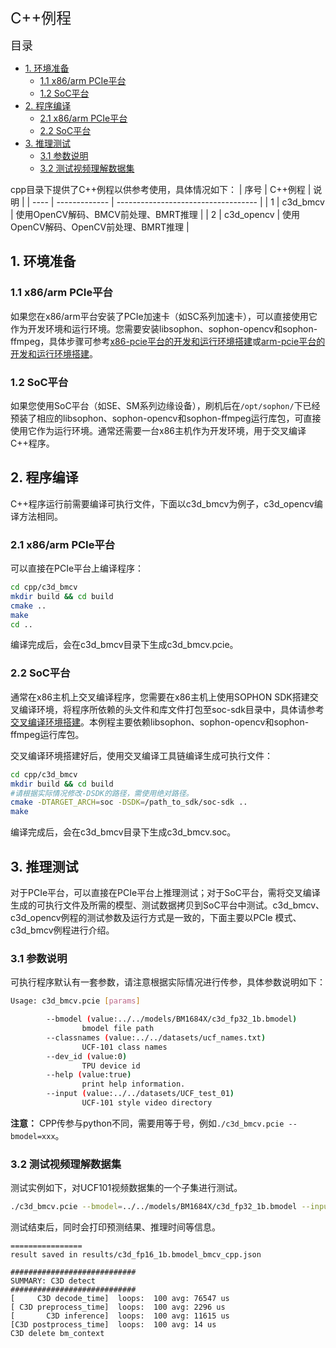 <font size=5>C++例程</font>

<font size=4> 目录</font>
- [1. 环境准备](#1-环境准备)
  - [1.1 x86/arm PCIe平台](#11-x86arm-pcie平台)
  - [1.2 SoC平台](#12-soc平台)
- [2. 程序编译](#2-程序编译)
  - [2.1 x86/arm PCIe平台](#21-x86arm-pcie平台)
  - [2.2 SoC平台](#22-soc平台)
- [3. 推理测试](#3-推理测试)
  - [3.1 参数说明](#31-参数说明)
  - [3.2 测试视频理解数据集](#32-测试视频理解数据集)

cpp目录下提供了C++例程以供参考使用，具体情况如下：
| 序号  | C++例程      | 说明                                 |
| ---- | ------------- | -----------------------------------  |
| 1    | c3d_bmcv   | 使用OpenCV解码、BMCV前处理、BMRT推理   |
| 2    | c3d_opencv   | 使用OpenCV解码、OpenCV前处理、BMRT推理   |

## 1. 环境准备
### 1.1 x86/arm PCIe平台
如果您在x86/arm平台安装了PCIe加速卡（如SC系列加速卡），可以直接使用它作为开发环境和运行环境。您需要安装libsophon、sophon-opencv和sophon-ffmpeg，具体步骤可参考[x86-pcie平台的开发和运行环境搭建](../../../docs/Environment_Install_Guide.md#3-x86-pcie平台的开发和运行环境搭建)或[arm-pcie平台的开发和运行环境搭建](../../../docs/Environment_Install_Guide.md#5-arm-pcie平台的开发和运行环境搭建)。

### 1.2 SoC平台
如果您使用SoC平台（如SE、SM系列边缘设备），刷机后在`/opt/sophon/`下已经预装了相应的libsophon、sophon-opencv和sophon-ffmpeg运行库包，可直接使用它作为运行环境。通常还需要一台x86主机作为开发环境，用于交叉编译C++程序。


## 2. 程序编译
C++程序运行前需要编译可执行文件，下面以c3d_bmcv为例子，c3d_opencv编译方法相同。
### 2.1 x86/arm PCIe平台
可以直接在PCIe平台上编译程序：

```bash
cd cpp/c3d_bmcv
mkdir build && cd build
cmake .. 
make
cd ..
```
编译完成后，会在c3d_bmcv目录下生成c3d_bmcv.pcie。

### 2.2 SoC平台
通常在x86主机上交叉编译程序，您需要在x86主机上使用SOPHON SDK搭建交叉编译环境，将程序所依赖的头文件和库文件打包至soc-sdk目录中，具体请参考[交叉编译环境搭建](../../../docs/Environment_Install_Guide.md#41-交叉编译环境搭建)。本例程主要依赖libsophon、sophon-opencv和sophon-ffmpeg运行库包。

交叉编译环境搭建好后，使用交叉编译工具链编译生成可执行文件：

```bash
cd cpp/c3d_bmcv
mkdir build && cd build
#请根据实际情况修改-DSDK的路径，需使用绝对路径。
cmake -DTARGET_ARCH=soc -DSDK=/path_to_sdk/soc-sdk ..  
make
```
编译完成后，会在c3d_bmcv目录下生成c3d_bmcv.soc。

## 3. 推理测试
对于PCIe平台，可以直接在PCIe平台上推理测试；对于SoC平台，需将交叉编译生成的可执行文件及所需的模型、测试数据拷贝到SoC平台中测试。c3d_bmcv、c3d_opencv例程的测试参数及运行方式是一致的，下面主要以PCIe 模式、c3d_bmcv例程进行介绍。

### 3.1 参数说明
可执行程序默认有一套参数，请注意根据实际情况进行传参，具体参数说明如下：
```bash
Usage: c3d_bmcv.pcie [params] 

        --bmodel (value:../../models/BM1684X/c3d_fp32_1b.bmodel)
                bmodel file path
        --classnames (value:../../datasets/ucf_names.txt)
                UCF-101 class names
        --dev_id (value:0)
                TPU device id
        --help (value:true)
                print help information.
        --input (value:../../datasets/UCF_test_01)
                UCF-101 style video directory
```
**注意：** CPP传参与python不同，需要用等于号，例如`./c3d_bmcv.pcie --bmodel=xxx`。

### 3.2 测试视频理解数据集
测试实例如下，对UCF101视频数据集的一个子集进行测试。
```bash
./c3d_bmcv.pcie --bmodel=../../models/BM1684X/c3d_fp32_1b.bmodel --input=../../datasets/UCF_test_01 --dev_id=0
```
测试结束后，同时会打印预测结果、推理时间等信息。
```
================
result saved in results/c3d_fp16_1b.bmodel_bmcv_cpp.json

############################
SUMMARY: C3D detect
############################
[     C3D decode_time]  loops:  100 avg: 76547 us
[ C3D preprocess_time]  loops:  100 avg: 2296 us
[       C3D inference]  loops:  100 avg: 11615 us
[C3D postprocess_time]  loops:  100 avg: 14 us
C3D delete bm_context
```

